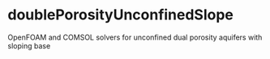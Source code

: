 # doublePorosityUnconfinedSlope
OpenFOAM and COMSOL solvers for unconfined dual porosity aquifers with sloping base
